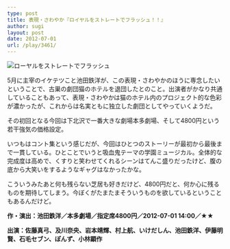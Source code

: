 ```yaml
---
type: post
title: 表現・さわやか『ロイヤルをストレートでフラッシュ！！』
author: sugi
layout: post
date: 2012-07-01
url: /play/3461/
---
```

<img src="http://i2.wp.com/asharpminor.com/wp-content/uploads/2012/07/royal_1000.jpg?resize=240%2C160" alt="ローヤルをストレートでフラッシュ" title="ローヤルをストレートでフラッシュ" class="alignleft size-full wp-image-3462" data-recalc-dims="1" />

5月に主宰のイケテツこと池田鉄洋が、この表現・さわやかのほうに専念したいということで、古巣の劇団猫のホテルを退団したとのこと。出演者がかなり共通していることもあって、表現・さわやかは猫のホテル内のプロジェクト的な色彩が濃かったが、これからは名実ともに独立した劇団としてやっていくようだ。

その初回となる今回は下北沢で一番大きな劇場本多劇場、そして4800円という若干強気の価格設定。

いつもはコント集という感じだが、今回はひとつのストーリーが最初から最後まで一貫している。ひとことでいうと吸血鬼テーマの学園ミュージカル。全体的な完成度は高めで、くすりと笑わせてくれるシーンはてんこ盛りだったけど、腹の底から大笑いをするようなギャグはなかったかな。

こういうみたあと何も残らない芝居も好きだけど、4800円だと、何か心に残るものを期待してしまう。今ぼくがたまたまそういうものを欲しているということもあるんだけど。

**作・演出：池田鉄洋／本多劇場／指定席4800円／2012-07-01 14:00／★★**

**出演：佐藤真弓、及川奈央、岩本靖輝、村上航、いけだしん、池田鉄洋、伊藤明賢、石毛セブン、ぽんず、小林顕作**
